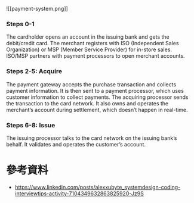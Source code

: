 ![[payment-system.png]]

### Steps 0-1

The cardholder opens an account in the issuing bank and gets the debit/credit card. The merchant registers with ISO (Independent Sales Organization) or MSP (Member Service Provider) for in-store sales. ISO/MSP partners with payment processors to open merchant accounts. 

### Steps 2-5: Acquire

The payment gateway accepts the purchase transaction and collects payment information. It is then sent to a payment processor, which uses customer information to collect payments. The acquiring processor sends the transaction to the card network. It also owns and operates the merchant’s account during settlement, which doesn’t happen in real-time.

### Steps 6-8: Issue

The issuing processor talks to the card network on the issuing bank’s behalf. It validates and operates the customer’s account.

# 參考資料

- <https://www.linkedin.com/posts/alexxubyte_systemdesign-coding-interviewtips-activity-7104349632863825920-Jz9S>
